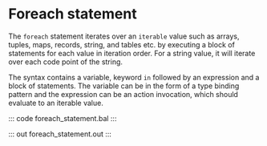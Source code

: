 # Foreach statement

The `foreach` statement iterates over an `iterable` value such as arrays, tuples, maps, records, string, and tables etc. by executing a block of statements for each value in iteration order. For a string value, it will iterate over each code point of the string.

The syntax contains a variable, keyword `in` followed by an expression and a block of statements. The variable can be in the form of a type binding pattern and the expression can be an action invocation, which should evaluate to an iterable value.


::: code foreach_statement.bal :::

::: out foreach_statement.out :::
